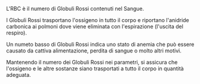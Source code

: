 L'RBC è il numero di Globuli Rossi contenuti nel Sangue.

I Globuli Rossi trasportano l'ossigeno in tutto il corpo e riportano l'anidride carbonica ai polmoni dove viene eliminata con l'espirazione (l'uscita del respiro).

Un numeto basso di Globuli Rossi indica uno stato di anemia che può essere causato da cattiva alimentazione, perdita di sangue o molto altri motivi. 

Mantenendo il numero dei Globuli Rossi nei parametri, si assicura che l'ossigeno e le altre sostanze siano trasportati a tutto il corpo in quantità adeguata.